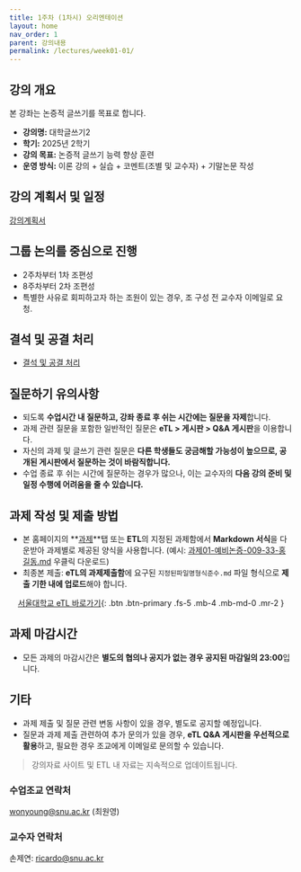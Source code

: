 ```yaml
---
title: 1주차 (1차시) 오리엔테이션
layout: home
nav_order: 1
parent: 강의내용
permalink: /lectures/week01-01/
---
```


## 강의 개요

본 강좌는 논증적 글쓰기를 목표로 합니다.

- **강의명:** 대학글쓰기2
- **학기:** 2025년 2학기
- **강의 목표:** 논증적 글쓰기 능력 향상 훈련
- **운영 방식:** 이론 강의 + 실습 + 코멘트(조별 및 교수자) + 기말논문 작성

## 강의 계획서 및 일정

[강의계획서]({{site.baseurl}}/syllabus)

## 그룹 논의를 중심으로 진행
- 2주차부터 1차 조편성
- 8주차부터 2차 조편성
- 특별한 사유로 회피하고자 하는 조원이 있는 경우, 조 구성 전 교수자 이메일로 요청.


## 결석 및 공결 처리

- [결석 및 공결 처리]({{site.baseurl}}/attendance)

## 질문하기 유의사항
  
- 되도록 **수업시간 내 질문하고, 강좌 종료 후 쉬는 시간에는 질문을 자제**합니다.  
- 과제 관련 질문을 포함한 일반적인 질문은 **eTL > 게시판 > Q&A 게시판**을 이용합니다.
- 자신의 과제 및 글쓰기 관련 질문은 **다른 학생들도 궁금해할 가능성이 높으므로, 공개된 게시판에서 질문하는 것이 바람직합니다.**  
- 수업 종료 후 쉬는 시간에 질문하는 경우가 많으나, 이는 교수자의 **다음 강의 준비 및 일정 수행에 어려움을 줄 수 있습니다.**  

## 과제 작성 및 제출 방법

- 본 홈페이지의 **[과제](/assignments)**탭 또는 **ETL**의 지정된 과제함에서 **Markdown 서식**을 다운받아 과제별로 제공된 양식을 사용합니다.  (예시: [과제01-예비논증-009-33-홍길동.md](https://raw.githubusercontent.com/DeepWrite/2025FALL/main/templates/test.md) 우클릭 다운로드)
- 최종본 제출: **eTL의 과제제출함**에 요구된 `지정된파일명형식준수.md` 파일 형식으로 **제출 기한 내에 업로드**해야 합니다.  

<div align="center"> 

[서울대학교 eTL 바로가기](https://etl.snu.ac.kr){: .btn .btn-primary .fs-5 .mb-4 .mb-md-0 .mr-2 } 

</div>

## 과제 마감시간  
- 모든 과제의 마감시간은 **별도의 협의나 공지가 없는 경우 공지된 마감일의 23:00**입니다.  

## 기타

- 과제 제출 및 질문 관련 변동 사항이 있을 경우, 별도로 공지할 예정입니다.  
- 질문과 과제 제출 관련하여 추가 문의가 있을 경우, **eTL Q&A 게시판을 우선적으로 활용**하고, 필요한 경우 조교에게 이메일로 문의할 수 있습니다.  

> 강의자료 사이트 및 ETL 내 자료는 지속적으로 업데이트됩니다.

### 수업조교 연락처
wonyoung@snu.ac.kr (최원영)  

### 교수자 연락처  
손제연: ricardo@snu.ac.kr